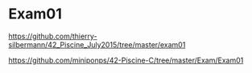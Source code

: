 # Exam01

https://github.com/thierry-silbermann/42_Piscine_July2015/tree/master/exam01

https://github.com/miniponps/42-Piscine-C/tree/master/Exam/Exam01
